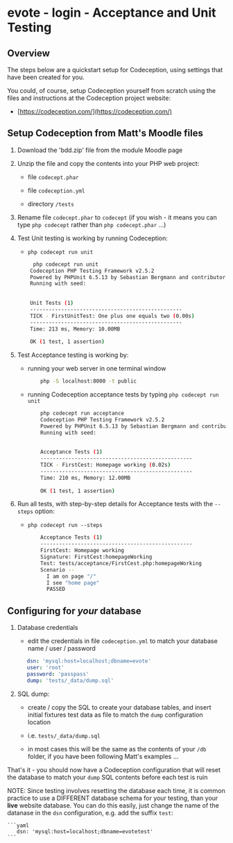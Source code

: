 # evote - login - Acceptance and Unit Testing


## Overview

The steps below are a quickstart setup for Codeception, using settings that have been created for you.

You could, of course, setup Codeception yourself from scratch using the files and instructions at the Codeception project website:

- [https://codeception.com/](https://codeception.com/)


## Setup Codeception from Matt's Moodle files

1. Download the 'bdd.zip' file from the module Moodle page

1. Unzip the file and copy the contents into your PHP web project:

    - file `codecept.phar`
    
    - file `codeception.yml`
    
    - directory `/tests`

1. Rename file `codecept.phar` to `codecept` (if you wish - it means you can type `php codecept` rather than `php codecept.phar` ...)

1. Test Unit testing is working by running Codeception:

    - `php codecept run unit`
    
    ```bash
         php codecept run unit
        Codeception PHP Testing Framework v2.5.2
        Powered by PHPUnit 6.5.13 by Sebastian Bergmann and contributors.
        Running with seed: 
        
        
        Unit Tests (1) 
        -------------------------------------------------
        TICK - FirstUnitTest: One plus one equals two (0.00s)        
        -------------------------------------------------
        Time: 213 ms, Memory: 10.00MB
        
        OK (1 test, 1 assertion)
    ```
    
1. Test Acceptance testing is working by:

    - running your web server in one terminal window
    
        ```bash
            php -S localhost:8000 -t public
        ```
        
    - running Codeception acceptance tests by typing `php codecept run unit`
    
       ```bash
           php codecept run acceptance
           Codeception PHP Testing Framework v2.5.2
           Powered by PHPUnit 6.5.13 by Sebastian Bergmann and contributors.
           Running with seed: 
           
           
           Acceptance Tests (1) 
           -------------------------------------------------
           TICK - FirstCest: Homepage working (0.02s)
           -------------------------------------------------
           Time: 210 ms, Memory: 12.00MB
           
           OK (1 test, 1 assertion)
       ```
    
1. Run all tests, with step-by-step details for Acceptance tests with the `--steps` option:

    - `php codecept run --steps`
    
        ```bash
            Acceptance Tests (1) 
            -------------------------------------------------
            FirstCest: Homepage working
            Signature: FirstCest:homepageWorking
            Test: tests/acceptance/FirstCest.php:homepageWorking
            Scenario --
              I am on page "/"
              I see "home page"
              PASSED 
        ```
    
## Configuring for _your_ database
    
1. Database credentials 

    - edit the credentials in file `codeception.yml` to match your database name / user / password
    
    ```yaml
       dsn: 'mysql:host=localhost;dbname=evote'
       user: 'root'
       password: 'passpass'
       dump: 'tests/_data/dump.sql'
    ```
    
1. SQL dump:

    - create / copy the SQL to create your database tables, and insert initial fixtures test data as file to match the `dump` configuration location
    
    - i.e. `tests/_data/dump.sql` 
    
    - in most cases this will be the same as the contents of your `/db` folder, if you have been following Matt's examples ...
    
That's it - you should now have a Codeception configuration that will reset the database to match your `dump` SQL contents before each test is ruin


NOTE: Since testing involves resetting the database each time, it is common practice to use a DIFFERENT database schema for your testing, than your **live** website database. You can do this easily, just change the name of the datanase in the `dsn` configuration, e.g. add the suffix `test`:

    ```yaml
       dsn: 'mysql:host=localhost;dbname=evotetest'
    ```

    
    
